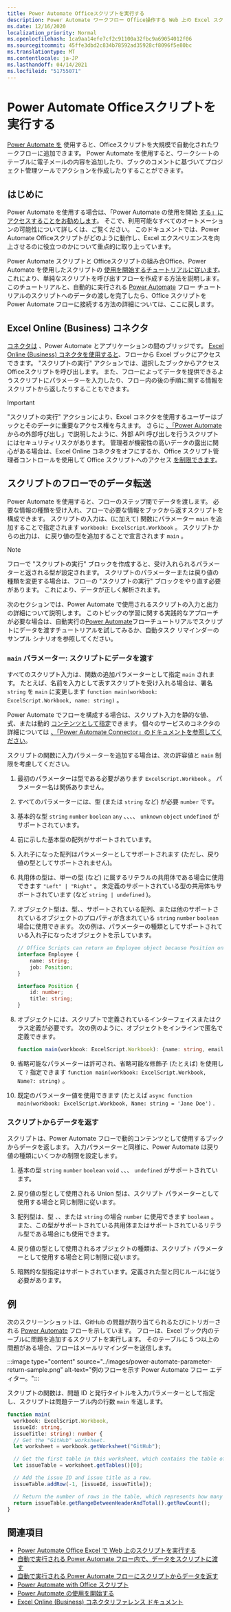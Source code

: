 ```yaml
---
title: Power Automate Officeスクリプトを実行する
description: Power Automate ワークフロー Office操作する Web 上の Excel スクリプトを取得する方法。
ms.date: 12/16/2020
localization_priority: Normal
ms.openlocfilehash: 1ca9aa14efe7cf2c91100a32fbc9a69054012f06
ms.sourcegitcommit: 45ffe3dbd2c834b78592ad35928cf8096f5e80bc
ms.translationtype: MT
ms.contentlocale: ja-JP
ms.lasthandoff: 04/14/2021
ms.locfileid: "51755071"
---
```

# <a name="run-office-scripts-with-power-automate"></a>Power Automate Officeスクリプトを実行する

[Power Automate を](https://flow.microsoft.com) 使用すると、Officeスクリプトを大規模で自動化されたワークフローに追加できます。 Power Automate を使用すると、ワークシートのテーブルに電子メールの内容を追加したり、ブックのコメントに基づいてプロジェクト管理ツールでアクションを作成したりすることができます。

## <a name="getting-started"></a>はじめに

Power Automate を使用する場合は、「Power Automate の使用を開始 [する」にアクセスすることをお勧めします](/power-automate/getting-started)。 そこで、利用可能なすべてのオートメーションの可能性について詳しくは、ご覧ください。 このドキュメントでは、Power Automate Officeスクリプトがどのように動作し、Excel エクスペリエンスを向上させるのに役立つのかについて重点的に取り上っています。

Power Automate スクリプトと Officeスクリプトの組み合Office、Power Automate を使用したスクリプトの [使用を開始するチュートリアルに従います](../tutorials/excel-power-automate-manual.md)。 これにより、単純なスクリプトを呼び出すフローを作成する方法を説明します。 このチュートリアルと、自動的に実行される [Power Automate](../tutorials/excel-power-automate-trigger.md) フロー チュートリアルのスクリプトへのデータの渡しを完了したら、Office スクリプトを Power Automate フローに接続する方法の詳細については、ここに戻します。

## <a name="excel-online-business-connector"></a>Excel Online (Business) コネクタ

[コネクタは](/connectors/connectors) 、Power Automate とアプリケーションの間のブリッジです。 [Excel Online (Business) コネクタを使用すると](/connectors/excelonlinebusiness)、フローから Excel ブックにアクセスできます。 "スクリプトの実行" アクションでは、選択したブックからアクセスOfficeスクリプトを呼び出します。 また、フローによってデータを提供できるようスクリプトにパラメーターを入力したり、フロー内の後の手順に関する情報をスクリプトから返したりすることもできます。

> [!IMPORTANT]
> "スクリプトの実行" アクションにより、Excel コネクタを使用するユーザーはブックとそのデータに重要なアクセス権を与えます。 さらに [、「Power Automate](external-calls.md)からの外部呼び出し」で説明したように、外部 API 呼び出しを行うスクリプトにはセキュリティリスクがあります。 管理者が機密性の高いデータの露出に関心がある場合は、Excel Online コネクタをオフにするか、Office スクリプト管理者コントロールを使用して Office スクリプトへのアクセス [を制限できます](/microsoft-365/admin/manage/manage-office-scripts-settings)。

## <a name="data-transfer-in-flows-for-scripts"></a>スクリプトのフローでのデータ転送

Power Automate を使用すると、フローのステップ間でデータを渡します。 必要な情報の種類を受け入れ、フローで必要な情報をブックから返すスクリプトを構成できます。 スクリプトの入力は、(に加えて) 関数にパラメーター `main` を追加することで指定されます `workbook: ExcelScript.Workbook` 。 スクリプトからの出力は、 に戻り値の型を追加することで宣言されます `main` 。

> [!NOTE]
> フローで "スクリプトの実行" ブロックを作成すると、受け入れられるパラメーターと返される型が設定されます。 スクリプトのパラメーターまたは戻り値の種類を変更する場合は、フローの "スクリプトの実行" ブロックをやり直す必要があります。 これにより、データが正しく解析されます。

次のセクションでは、Power Automate で使用されるスクリプトの入力と出力の詳細について説明します。 このトピックの学習に関する実践的なアプローチが必要な場合は、自動実行の[Power Automate](../tutorials/excel-power-automate-trigger.md)フローチュートリアルでスクリプトにデータを渡すチュートリアル[](../resources/scenarios/task-reminders.md)を試してみるか、自動タスク リマインダーのサンプル シナリオを参照してください。

### <a name="main-parameters-passing-data-to-a-script"></a>`main` パラメーター: スクリプトにデータを渡す

すべてのスクリプト入力は、関数の追加パラメーターとして指定 `main` されます。 たとえば、名前を入力として表すスクリプトを受け入れる場合は、署名 `string` を `main` に変更します `function main(workbook: ExcelScript.Workbook, name: string)` 。

Power Automate でフローを構成する場合は、スクリプト入力を静的な値、式、または動的 [コンテンツとして指定](/power-automate/use-expressions-in-conditions)できます。 個々のサービスのコネクタの詳細については [、「Power Automate Connector」のドキュメントを参照してください](/connectors/)。

スクリプトの関数に入力パラメーターを追加する場合は、次の許容値と `main` 制限を考慮してください。

1. 最初のパラメーターは型である必要があります `ExcelScript.Workbook` 。 パラメーター名は関係ありません。

2. すべてのパラメーターには、型 (または `string` など) が必要 `number` です。

3. 基本的な型 `string` `number` `boolean` `any` 、、、、 `unknown` `object` `undefined` がサポートされています。

4. 前に示した基本型の配列がサポートされています。

5. 入れ子になった配列はパラメーターとしてサポートされます (ただし、戻り値の型としてサポートされません)。

6. 共用体の型は、単一の型 (など) に属するリテラルの共用体である場合に使用できます `"Left" | "Right"` 。 未定義のサポートされている型の共用体もサポートされています (など `string | undefined` )。

7. オブジェクト型は、型、、サポートされている配列、または他のサポートされているオブジェクトのプロパティが含まれている `string` `number` `boolean` 場合に使用できます。 次の例は、パラメーターの種類としてサポートされている入れ子になったオブジェクトを示しています。

    ```TypeScript
    // Office Scripts can return an Employee object because Position only contains strings and numbers.
    interface Employee {
        name: string;
        job: Position;
    }

    interface Position {
        id: number;
        title: string;
    }
    ```

8. オブジェクトには、スクリプトで定義されているインターフェイスまたはクラス定義が必要です。 次の例のように、オブジェクトをインラインで匿名で定義できます。

    ```TypeScript
    function main(workbook: ExcelScript.Workbook): {name: string, email: string}
    ```

9. 省略可能なパラメーターは許可され、省略可能な修飾子 (たとえば) を使用して `?` 指定できます `function main(workbook: ExcelScript.Workbook, Name?: string)` 。

10. 既定のパラメーター値を使用できます (たとえば `async function main(workbook: ExcelScript.Workbook, Name: string = 'Jane Doe')` .

### <a name="returning-data-from-a-script"></a>スクリプトからデータを返す

スクリプトは、Power Automate フローで動的コンテンツとして使用するブックからデータを返します。 入力パラメーターと同様に、Power Automate は戻り値の種類にいくつかの制限を設定します。

1. 基本の型 `string` `number` `boolean` `void` 、、、 `undefined` がサポートされています。

2. 戻り値の型として使用される Union 型は、スクリプト パラメーターとして使用する場合と同じ制限に従います。

3. 配列型は、型 、、または `string` の場合 `number` に使用できます `boolean` 。 また、この型がサポートされている共用体またはサポートされているリテラル型である場合にも使用できます。

4. 戻り値の型として使用されるオブジェクトの種類は、スクリプト パラメーターとして使用する場合と同じ制限に従います。

5. 暗黙的な型指定はサポートされています。定義された型と同じルールに従う必要があります。

## <a name="example"></a>例

次のスクリーンショットは、GitHub の問題が割り当てられるたびにトリガーされる [Power Automate](https://github.com/) フローを示しています。 フローは、Excel ブック内のテーブルに問題を追加するスクリプトを実行します。 そのテーブルに 5 つ以上の問題がある場合、フローはメールリマインダーを送信します。

:::image type="content" source="../images/power-automate-parameter-return-sample.png" alt-text="例のフローを示す Power Automate フロー エディター。":::

スクリプトの関数は、問題 ID と発行タイトルを入力パラメーターとして指定し、スクリプトは問題テーブル内の行数 `main` を返します。

```TypeScript
function main(
  workbook: ExcelScript.Workbook,
  issueId: string,
  issueTitle: string): number {
  // Get the "GitHub" worksheet.
  let worksheet = workbook.getWorksheet("GitHub");

  // Get the first table in this worksheet, which contains the table of GitHub issues.
  let issueTable = worksheet.getTables()[0];

  // Add the issue ID and issue title as a row.
  issueTable.addRow(-1, [issueId, issueTitle]);

  // Return the number of rows in the table, which represents how many issues are assigned to this user.
  return issueTable.getRangeBetweenHeaderAndTotal().getRowCount();
}
```

## <a name="see-also"></a>関連項目

- [Power Automate Office Excel で Web 上のスクリプトを実行する](../tutorials/excel-power-automate-manual.md)
- [自動で実行される Power Automate フロー内で、データをスクリプトに渡す](../tutorials/excel-power-automate-trigger.md)
- [自動で実行される Power Automate フローにスクリプトからデータを返す](../tutorials/excel-power-automate-returns.md)
- [Power Automate with Office スクリプト](../testing/power-automate-troubleshooting.md)
- [Power Automate の使用を開始する](/power-automate/getting-started)
- [Excel Online (Business) コネクタリファレンス ドキュメント](/connectors/excelonlinebusiness/)

